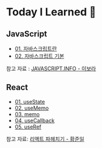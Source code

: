 # Today I Learned 🌱

## JavaScript
- [01. 자바스크립트란](https://github.com/kimfield98/kimfield98/blob/main/TIL/JavaScript/자바스크립트란.md)
- [02. 자바스크립트 기본](https://github.com/kimfield98/kimfield98/blob/main/TIL/JavaScript/자바스크립트_기본.md)

참고 자료 : [JAVASCRIPT.INFO - 이보라](https://ko.javascript.info/intro)



## React
- [01. useState](https://github.com/kimfield98/kimfield98/blob/main/TIL/React/hooks/useState.md)
- [02. useMemo](https://github.com/kimfield98/kimfield98/blob/main/TIL/React/hooks/useMemo.md)
- [03. memo](https://github.com/kimfield98/kimfield98/blob/main/TIL/React/hooks/memo.md)
- [04. useCallback](https://github.com/kimfield98/kimfield98/blob/main/TIL/React/hooks/useCallback.md)
- [05. useRef](https://github.com/kimfield98/kimfield98/blob/main/TIL/React/hooks/useRef.md)

참고 자료: [리액트 파헤치기 - 황준일](https://github.com/hanghae-plus/front_2nd)